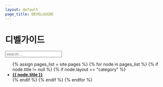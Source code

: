 ```yaml
---
layout: default
page_title: DEVELGUIDE
---
```



<div data-include-path="./Header.html"></div>
<div data-include-path="./TabBar.html"></div>
<div data-include-path="./SideBar.html"></div>

<main>

<div class="Side-Bar_dummy"></div>

<div class="h1-with-account">
    <h1 class="LargeTitle">디벨가이드</h1>
</div>

<div class="Activity">

<div class="search">
<input type="text" id="searchInput" class="searchInput" placeholder="search...">
<ul id="searchResults" class="searchResults"></ul>
</div>

<div class="category">
<ul class="categoryList">
{% assign pages_list = site.pages %}
{% for node in pages_list %}
  {% if node.title != null %}
    {% if node.layout == "category" %}
    <a class="categoryLink {% if page.url == node.url %} active{% endif %}"
    href="{{ site.baseurl }}{{ node.url }}"><li><b>{{ node.title }}</b></li></a>
    {% endif %}
  {% endif %}
{% endfor %}
</ul>
</div>

</div>

</main>

<!-- Script pointing to jekyll-search.js -->
<script src="{{site.baseurl}}/asset/js/jekyll-search.js" type="text/javascript"></script>
<script src="{{site.baseurl}}/asset/js/import.js" type="text/javascript"></script>
<script src="{{site.baseurl}}/asset/js/theme-toggle.js" type="text/javascript"></script>
<script src="{{site.baseurl}}/asset/js/header-scroll.js" type="text/javascript"></script>

<script type="text/javascript">
      SimpleJekyllSearch({
        searchInput: document.getElementById('searchInput'),
        resultsContainer: document.getElementById('searchResults'),
        json: '{{ site.baseurl }}/search.json',
        searchResultTemplate: '<a href="{url}" title="{desc}"><li>{title}</li></a>',
        noResultsText: '<li>검색 결과를 찾을 수 없습니다..ㅠㅜ</li>',
        limit: 20,
        fuzzy: false,
        exclude: ['Welcome']
      })
</script>
